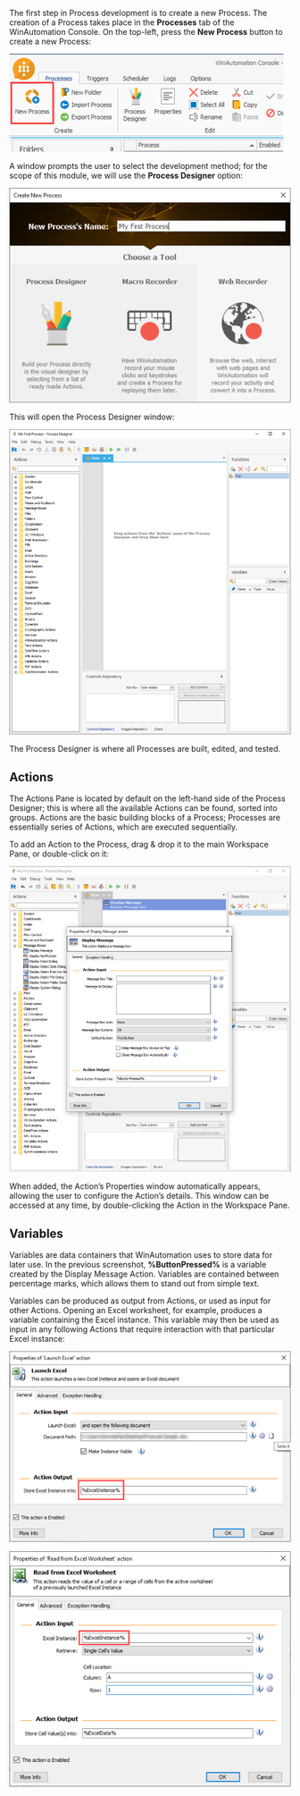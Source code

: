 The first step in Process development is to create a new Process. The creation of a Process takes place in the **Processes** tab of the WinAutomation Console. On the top-left, press the **New Process** button to create a new Process:
 
![new process](..\media\new-process.png)

A window prompts the user to select the development method; for the scope of this module, we will use the **Process Designer** option:

![select process designer](..\media\select-process-designer.png)

This will open the Process Designer window:

![process designer default](..\media\process-designer-default.png)

The Process Designer is where all Processes are built, edited, and tested.

## Actions
The Actions Pane is located by default on the left-hand side of the Process Designer; this is where all the available Actions can be found, sorted into groups. Actions are the basic building blocks of a Process; Processes are essentially series of Actions, which are executed sequentially.

To add an Action to the Process, drag & drop it to the main Workspace Pane, or double-click on it:

![display message action properties](..\media\display-message-action-properties.png)
 
When added, the Action’s Properties window automatically appears, allowing the user to configure the Action’s details. This window can be accessed at any time, by double-clicking the Action in the Workspace Pane.

## Variables
Variables are data containers that WinAutomation uses to store data for later use. In the previous screenshot, **%ButtonPressed%** is a variable created by the Display Message Action. Variables are contained between percentage marks, which allows them to stand out from simple text.

Variables can be produced as output from Actions, or used as input for other Actions. Opening an Excel worksheet, for example, produces a variable containing the Excel instance. This variable may then be used as input in any following Actions that require interaction with that particular Excel instance:
 
![launch excel action properties](..\media\launch-excel-action-properties.png)

![read from excel worksheet action properties](..\media\read-from-excel-worksheet-action-properties.png)

